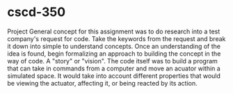 # cscd-350
Project 
General concept for this assignment was to do research into a test company's request for code.
Take the keywords from the request and break it down into simple to understand concepts.
Once an understanding of the idea is found, begin formalizing an approach to building the concept in the way of code. A "story" or "vision".
The code itself was to build a program that can take in commands from a computer and move an acuator within a simulated space.
It would take into account different properties that would be viewing the actuator, affecting it, or being reacted by its action.
